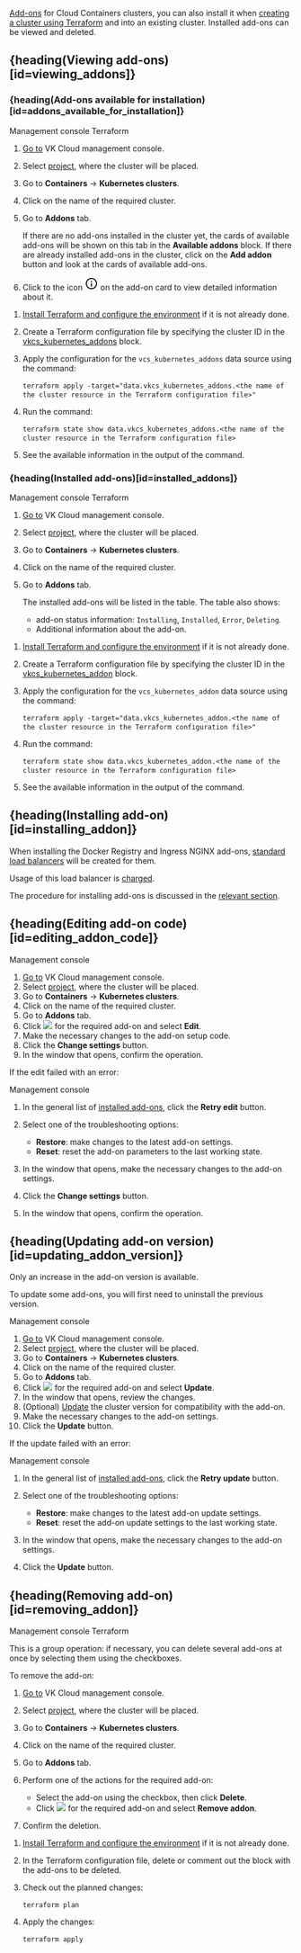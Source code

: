 [Add-ons](../../../concepts/addons-and-settings/addons) for Cloud Containers clusters, you can also install it when [creating a cluster using Terraform](../../create-cluster/create-terraform) and into an existing cluster. Installed add-ons can be viewed and deleted.

## {heading(Viewing add-ons)[id=viewing_addons]}

### {heading(Add-ons available for installation)[id=addons_available_for_installation]}

<tabs>
<tablist>
<tab>Management console</tab>
<tab>Terraform</tab>
</tablist>
<tabpanel>

1. [Go to](https://msk.cloud.vk.com/app/en/) VK Cloud management console.
1. Select [project](/en/tools-for-using-services/account/concepts/projects), where the cluster will be placed.
1. Go to **Containers** → **Kubernetes clusters**.
1. Click on the name of the required cluster.
1. Go to **Addons** tab.

   If there are no add-ons installed in the cluster yet, the cards of available add-ons will be shown on this tab in the **Available addons** block.
   If there are already installed add-ons in the cluster, click on the **Add addon** button and look at the cards of available add-ons.

1. Click to the icon ![Information](./assets/info_icon.svg "inline") on the add-on card to view detailed information about it.

</tabpanel>
<tabpanel>

1. [Install Terraform and configure the environment](/en/tools-for-using-services/terraform/quick-start) if it is not already done.
1. Create a Terraform configuration file by specifying the cluster ID in the [vkcs_kubernetes_addons](https://github.com/vk-cs/terraform-provider-vkcs/blob/master/docs/data-sources/kubernetes_addons.md) block.
1. Apply the configuration for the `vcs_kubernetes_addons` data source using the command:

   ```console
   terraform apply -target="data.vkcs_kubernetes_addons.<the name of the cluster resource in the Terraform configuration file>"
   ```

1. Run the command:

   ```console
   terraform state show data.vkcs_kubernetes_addons.<the name of the cluster resource in the Terraform configuration file>
   ```

1. See the available information in the output of the command.

</tabpanel>
</tabs>

### {heading(Installed add-ons)[id=installed_addons]}

<tabs>
<tablist>
<tab>Management console</tab>
<tab>Terraform</tab>
</tablist>
<tabpanel>

1. [Go to](https://msk.cloud.vk.com/app/en/) VK Cloud management console.
1. Select [project](/en/tools-for-using-services/account/concepts/projects), where the cluster will be placed.
1. Go to **Containers** → **Kubernetes clusters**.
1. Click on the name of the required cluster.
1. Go to **Addons** tab.

   The installed add-ons will be listed in the table. The table also shows:

   - add-on status information: `Installing`, `Installed`, `Error`, `Deleting`.
   - Additional information about the add-on.

</tabpanel>
<tabpanel>

1. [Install Terraform and configure the environment](/en/tools-for-using-services/terraform/quick-start) if it is not already done.
1. Create a Terraform configuration file by specifying the cluster ID in the [vkcs_kubernetes_addon](https://github.com/vk-cs/terraform-provider-vkcs/blob/master/docs/data-sources/kubernetes_addon.md) block.
1. Apply the configuration for the `vcs_kubernetes_addon` data source using the command:

   ```console
   terraform apply -target="data.vkcs_kubernetes_addon.<the name of the cluster resource in the Terraform configuration file>"
   ```

1. Run the command:

   ```console
   terraform state show data.vkcs_kubernetes_addon.<the name of the cluster resource in the Terraform configuration file>
   ```

1. See the available information in the output of the command.

</tabpanel>
</tabs>

## {heading(Installing add-on)[id=installing_addon]}

<warn>

When installing the Docker Registry and Ingress NGINX add-ons, [standard load balancers](/en/networks/balancing/concepts/load-balancer#types_of_load_balancers) will be created for them.

Usage of this load balancer is [charged](/en/networks/vnet/tariffication).

</warn>

The procedure for installing add-ons is discussed in the [relevant section](../advanced-installation).

## {heading(Editing add-on code)[id=editing_addon_code]}

<tabs>
<tablist>
<tab>Management console</tab>
</tablist>
<tabpanel>

1. [Go to](https://msk.cloud.vk.com/app/en/) VK Cloud management console.
1. Select [project](/en/tools-for-using-services/account/concepts/projects), where the cluster will be placed.
1. Go to **Containers** → **Kubernetes clusters**.
1. Click on the name of the required cluster.
1. Go to **Addons** tab.
1. Click ![ ](/en/assets/more-icon.svg "inline") for the required add-on and select **Edit**.
1. Make the necessary changes to the add-on setup code.
1. Click the **Change settings** button.
1. In the window that opens, confirm the operation.

</tabpanel>
</tabs>

If the edit failed with an error:

<tabs>
<tablist>
<tab>Management console</tab>
</tablist>
<tabpanel>

1. In the general list of [installed add-ons](#installed_addons), click the **Retry edit** button.
1. Select one of the troubleshooting options:

   - **Restore**: make changes to the latest add-on settings.
   - **Reset**: reset the add-on parameters to the last working state.

1. In the window that opens, make the necessary changes to the add-on settings.
1. Click the **Change settings** button.
1. In the window that opens, confirm the operation.

</tabpanel>
</tabs>

## {heading(Updating add-on version)[id=updating_addon_version]}

Only an increase in the add-on version is available.

<warn>

To update some add-ons, you will first need to uninstall the previous version.

</warn>

<tabs>
<tablist>
<tab>Management console</tab>
</tablist>
<tabpanel>

1. [Go to](https://msk.cloud.vk.com/app/en/) VK Cloud management console.
1. Select [project](/en/tools-for-using-services/account/concepts/projects), where the cluster will be placed.
1. Go to **Containers** → **Kubernetes clusters**.
1. Click on the name of the required cluster.
1. Go to **Addons** tab.
1. Click ![ ](/en/assets/more-icon.svg "inline") for the required add-on and select **Update**.
1. In the window that opens, review the changes.
1. (Optional) [Update](../../update) the cluster version for compatibility with the add-on.
1. Make the necessary changes to the add-on settings.
1. Click the **Update** button.

</tabpanel>
</tabs>

If the update failed with an error:

<tabs>
<tablist>
<tab>Management console</tab>
</tablist>
<tabpanel>

1. In the general list of [installed add-ons](#installed_addons), click the **Retry update** button.
1. Select one of the troubleshooting options:

   - **Restore**: make changes to the latest add-on update settings.
   - **Reset**: reset the add-on update settings to the last working state.

1. In the window that opens, make the necessary changes to the add-on settings.
1. Click the **Update** button.

</tabpanel>
</tabs>

## {heading(Removing add-on)[id=removing_addon]}

<tabs>
<tablist>
<tab>Management console</tab>
<tab>Terraform</tab>
</tablist>
<tabpanel>

This is a group operation: if necessary, you can delete several add-ons at once by selecting them using the checkboxes.

To remove the add-on:

1. [Go to](https://msk.cloud.vk.com/app/en/) VK Cloud management console.
1. Select [project](/en/tools-for-using-services/account/concepts/projects), where the cluster will be placed.
1. Go to **Containers** → **Kubernetes clusters**.
1. Click on the name of the required cluster.
1. Go to **Addons** tab.
1. Perform one of the actions for the required add-on:

   - Select the add-on using the checkbox, then click **Delete**.
   - Click ![ ](/en/assets/more-icon.svg "inline") for the required add-on and select **Remove addon**.

1. Confirm the deletion.

</tabpanel>
<tabpanel>

1. [Install Terraform and configure the environment](/en/tools-for-using-services/terraform/quick-start) if it is not already done.
1. In the Terraform configuration file, delete or comment out the block with the add-ons to be deleted.
1. Check out the planned changes:

   ```console
   terraform plan
   ```

1. Apply the changes:

   ```console
   terraform apply
   ```

</tabpanel>
</tabs>
